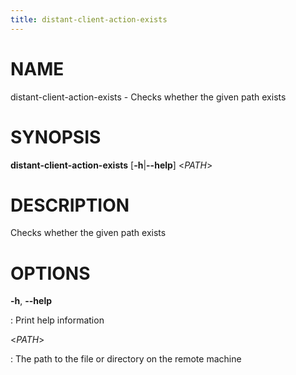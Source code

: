 ```yaml
---
title: distant-client-action-exists
---
```


# NAME

distant-client-action-exists - Checks whether the given path exists

# SYNOPSIS

**distant-client-action-exists** \[**-h**\|**\--help**\] \<*PATH*\>

# DESCRIPTION

Checks whether the given path exists

# OPTIONS

**-h**, **\--help**

:   Print help information

\<*PATH*\>

:   The path to the file or directory on the remote machine
